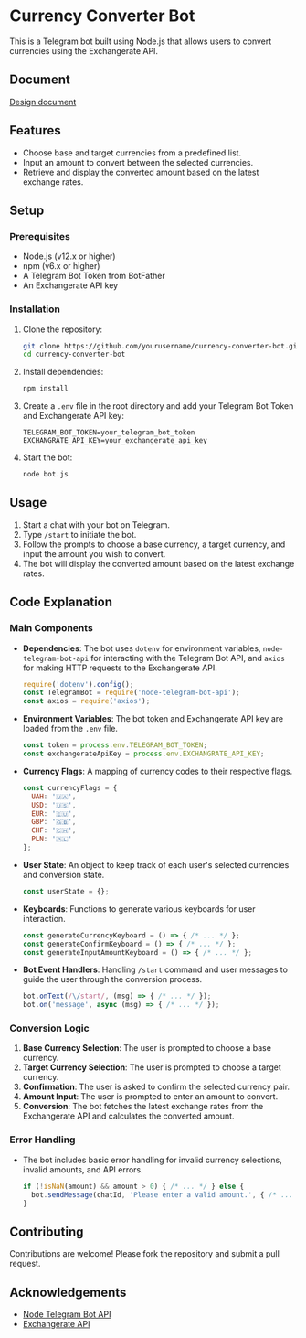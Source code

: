 # Currency Converter Bot

This is a Telegram bot built using Node.js that allows users to convert currencies using the Exchangerate API.

## Document

[Design document](https://docs.google.com/document/d/11LTgn07fzrv01w5jYhAgwhH2svPYCNWCXZN2IBAhaao/edit?hl=ru)

## Features

- Choose base and target currencies from a predefined list.
- Input an amount to convert between the selected currencies.
- Retrieve and display the converted amount based on the latest exchange rates.

## Setup

### Prerequisites

- Node.js (v12.x or higher)
- npm (v6.x or higher)
- A Telegram Bot Token from BotFather
- An Exchangerate API key

### Installation

1. Clone the repository:

   ```bash
   git clone https://github.com/yourusername/currency-converter-bot.git
   cd currency-converter-bot
   ```

2. Install dependencies:

   ```bash
   npm install
   ```

3. Create a `.env` file in the root directory and add your Telegram Bot Token and Exchangerate API key:

   ```plaintext
   TELEGRAM_BOT_TOKEN=your_telegram_bot_token
   EXCHANGRATE_API_KEY=your_exchangerate_api_key
   ```

4. Start the bot:

   ```bash
   node bot.js
   ```

## Usage

1. Start a chat with your bot on Telegram.
2. Type `/start` to initiate the bot.
3. Follow the prompts to choose a base currency, a target currency, and input the amount you wish to convert.
4. The bot will display the converted amount based on the latest exchange rates.

## Code Explanation

### Main Components

- **Dependencies**: The bot uses `dotenv` for environment variables, `node-telegram-bot-api` for interacting with the Telegram Bot API, and `axios` for making HTTP requests to the Exchangerate API.

  ```javascript
  require('dotenv').config();
  const TelegramBot = require('node-telegram-bot-api');
  const axios = require('axios');
  ```

- **Environment Variables**: The bot token and Exchangerate API key are loaded from the `.env` file.

  ```javascript
  const token = process.env.TELEGRAM_BOT_TOKEN;
  const exchangerateApiKey = process.env.EXCHANGRATE_API_KEY;
  ```

- **Currency Flags**: A mapping of currency codes to their respective flags.

  ```javascript
  const currencyFlags = {
    UAH: '🇺🇦',
    USD: '🇺🇸',
    EUR: '🇪🇺',
    GBP: '🇬🇧',
    CHF: '🇨🇭',
    PLN: '🇵🇱'
  };
  ```

- **User State**: An object to keep track of each user's selected currencies and conversion state.

  ```javascript
  const userState = {};
  ```

- **Keyboards**: Functions to generate various keyboards for user interaction.

  ```javascript
  const generateCurrencyKeyboard = () => { /* ... */ };
  const generateConfirmKeyboard = () => { /* ... */ };
  const generateInputAmountKeyboard = () => { /* ... */ };
  ```

- **Bot Event Handlers**: Handling `/start` command and user messages to guide the user through the conversion process.

  ```javascript
  bot.onText(/\/start/, (msg) => { /* ... */ });
  bot.on('message', async (msg) => { /* ... */ });
  ```

### Conversion Logic

1. **Base Currency Selection**: The user is prompted to choose a base currency.
2. **Target Currency Selection**: The user is prompted to choose a target currency.
3. **Confirmation**: The user is asked to confirm the selected currency pair.
4. **Amount Input**: The user is prompted to enter an amount to convert.
5. **Conversion**: The bot fetches the latest exchange rates from the Exchangerate API and calculates the converted amount.

### Error Handling

- The bot includes basic error handling for invalid currency selections, invalid amounts, and API errors.

  ```javascript
  if (!isNaN(amount) && amount > 0) { /* ... */ } else {
    bot.sendMessage(chatId, 'Please enter a valid amount.', { /* ... */ });
  }
  ```

## Contributing

Contributions are welcome! Please fork the repository and submit a pull request.

## Acknowledgements

- [Node Telegram Bot API](https://github.com/yagop/node-telegram-bot-api)
- [Exchangerate API](https://www.exchangerate-api.com/)

